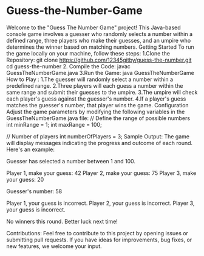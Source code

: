 # Guess-the-Number-Game

Welcome to the "Guess The Number Game" project! This Java-based console game involves a guesser who randomly selects a number within a defined range, three players who make their guesses, and an umpire who determines the winner based on matching numbers.
Getting Started
To run the game locally on your machine, follow these steps:
1.Clone the Repository:
git clone https://github.com/12345gitby/guess-the-number.git
cd guess-the-number
2. Compile the Code:
javac GuessTheNumberGame.java
3.Run the Game:
java GuessTheNumberGame
How to Play :
1.The guesser will randomly select a number within a predefined range.
2.Three players will each guess a number within the same range and submit their guesses to the umpire.
3.The umpire will check each player's guess against the guesser's number.
4.If a player's guess matches the guesser's number, that player wins the game.
Configuration
Adjust the game parameters by modifying the following variables in the GuessTheNumberGame.java file:
// Define the range of possible numbers
int minRange = 1;
int maxRange = 100;

// Number of players
int numberOfPlayers = 3;
Sample Output:
The game will display messages indicating the progress and outcome of each round. Here's an example:

Guesser has selected a number between 1 and 100.

Player 1, make your guess: 42
Player 2, make your guess: 75
Player 3, make your guess: 20

Guesser's number: 58

Player 1, your guess is incorrect.
Player 2, your guess is incorrect.
Player 3, your guess is incorrect.

No winners this round. Better luck next time!

Contributions:
Feel free to contribute to this project by opening issues or submitting pull requests. If you have ideas for improvements, bug fixes, or new features, we welcome your input.

